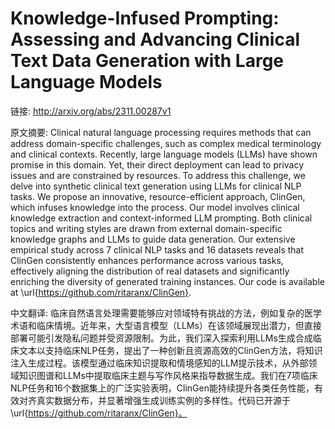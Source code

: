 # Knowledge-Infused Prompting: Assessing and Advancing Clinical Text Data Generation with Large Language Models

链接: http://arxiv.org/abs/2311.00287v1

原文摘要:
Clinical natural language processing requires methods that can address
domain-specific challenges, such as complex medical terminology and clinical
contexts. Recently, large language models (LLMs) have shown promise in this
domain. Yet, their direct deployment can lead to privacy issues and are
constrained by resources. To address this challenge, we delve into synthetic
clinical text generation using LLMs for clinical NLP tasks. We propose an
innovative, resource-efficient approach, ClinGen, which infuses knowledge into
the process. Our model involves clinical knowledge extraction and
context-informed LLM prompting. Both clinical topics and writing styles are
drawn from external domain-specific knowledge graphs and LLMs to guide data
generation. Our extensive empirical study across 7 clinical NLP tasks and 16
datasets reveals that ClinGen consistently enhances performance across various
tasks, effectively aligning the distribution of real datasets and significantly
enriching the diversity of generated training instances. Our code is available
at \url{https://github.com/ritaranx/ClinGen}.

中文翻译:
临床自然语言处理需要能够应对领域特有挑战的方法，例如复杂的医学术语和临床情境。近年来，大型语言模型（LLMs）在该领域展现出潜力，但直接部署可能引发隐私问题并受资源限制。为此，我们深入探索利用LLMs生成合成临床文本以支持临床NLP任务，提出了一种创新且资源高效的ClinGen方法，将知识注入生成过程。该模型通过临床知识提取和情境感知的LLM提示技术，从外部领域知识图谱和LLMs中提取临床主题与写作风格来指导数据生成。我们在7项临床NLP任务和16个数据集上的广泛实验表明，ClinGen能持续提升各类任务性能，有效对齐真实数据分布，并显著增强生成训练实例的多样性。代码已开源于\url{https://github.com/ritaranx/ClinGen}。
